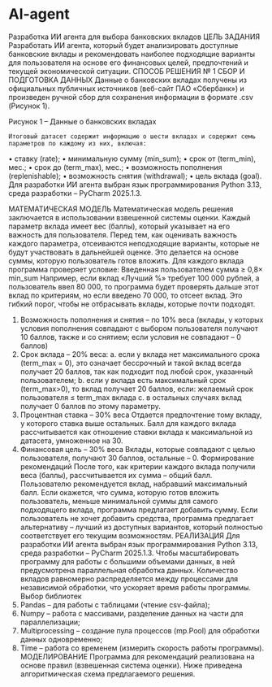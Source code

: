 # AI-agent
Разработка ИИ агента для выбора банковских вкладов
ЦЕЛЬ ЗАДАНИЯ
Разработать ИИ агента, который будет анализировать доступные банковские вклады и рекомендовать наиболее подходящие варианты для пользователя на основе его финансовых целей, предпочтений и текущей экономической ситуации.
СПОСОБ РЕШЕНИЯ № 1
СБОР И ПОДГОТОВКА ДАННЫХ 
	Данные о банковских вкладах получены из официальных публичных источников (веб-сайт ПАО «Сбербанк») и произведен ручной сбор для сохранения информации в формате .csv (Рисунок 1). 

 
Рисунок 1 – Данные о банковских вкладах

	Итоговый датасет содержит информацию о шести вкладах и содержит семь параметров по каждому из них, включая:
•	ставку (rate);
•	минимальную сумму (min_sum);
•	срок от (term_min), мес.;
•	срок до (term_max), мес.;
•	возможность пополнения (replenishable);
•	возможность снятия (withdrawal);
•	цель вклада (goal).
Для разработки ИИ агента выбран язык программирования Python 3.13, среда разработки – PyCharm 2025.1.3.


МАТЕМАТИЧЕСКАЯ МОДЕЛЬ
Математическая модель решения заключается в использовании взвешенной системы оценки. Каждый параметр вклада имеет вес (баллы), который указывает на его важность для пользователя.
	Перед тем, как оценивать важность каждого параметра, отсеиваются неподходящие варианты, которые не будут участвовать в дальнейшей оценке. Это делается на основе суммы, которую пользователь готов вложить.
Для каждого вклада программа проверяет условие:
Введенная пользователем сумма ≥ 0,8× min_sum
Например, если вклад «Лучший %» требует 100 000 рублей, а пользователь ввел 80 000, то программа будет проверять дальше этот вклад по критериям, но если введено 70 000, то отсеет вклад. Это гибкий порог, чтобы не отбрасывать вклады, которые почти подходят.
1.	Возможность пополнения и снятия – по 10% веса (вклады, у которых условия пополнения совпадают с выбором пользователя получают 10 баллов, также и со снятием; если условия не совпадают – 0 баллов)
2.	Срок вклада – 20% веса:
a.	если у вклада нет максимального срока (term_max = 0), это означает бессрочный и такой вклад всегда получает 20 баллов, так как подходит под любой срок, указанный пользователем;
b.	если у вклада есть максимальный срок (term_max>0), то вклад получает 20 баллов, если:
желаемый срок пользователя ≤ term_max вклада
c.	в остальных случаях вклад получает 0 баллов по этому параметру.
3.	Процентная ставка – 30% веса
Отдается предпочтение тому вкладу, у которого ставка выше остальных. Балл для каждого вклада рассчитывается как отношение ставки вклада к максимальной из датасета, умноженное на 30.
4.	Финансовая цель – 30% веса
Вклады, которые совпадают с целью пользователя, получают 30 баллов, остальные – 0. 
Формирование рекомендаций
После того, как критерии каждого вклада получили веса (баллы), рассчитывается их сумма – общий балл. Пользователю рекомендуется вклад, набравший максимальный балл.
Если окажется, что сумма, которую готов вложить пользователь, меньше минимальной суммы для самого подходящего вклада, программа предлагает добавить сумму. Если пользователь не хочет добавить средства, программа предлагает альтернативу – лучший из доступных вариантов, который полностью соответствует его текущим возможностям.
РЕАЛИЗАЦИЯ
	Для разработки ИИ агента выбран язык программирования Python 3.13, среда разработки – PyCharm 2025.1.3.
	Чтобы масштабировать программу для работы с большими объемами данных, в ней предусмотрена параллельная обработка данных. Количество вкладов равномерно распределяется между процессами для независимой обработки, что ускоряет время работы программы. 
Выбор библиотек
1.	Pandas – для работы с таблицами (чтение csv-файла);
2.	Numpy – работа с массивами, разделение данных на части для параллелизации;
3.	Multiprocessing – создание пула процессов (mp.Pool) для обработки данных одновременно;
4.	Time – работа со временем (измерить скорость работы программы).
МОДЕЛИРОВАНИЕ
Программа для рекомендаций реализована на основе правил (взвешенная система оценки). Ниже приведена алгоритмическая схема предлагаемого решения.


 
